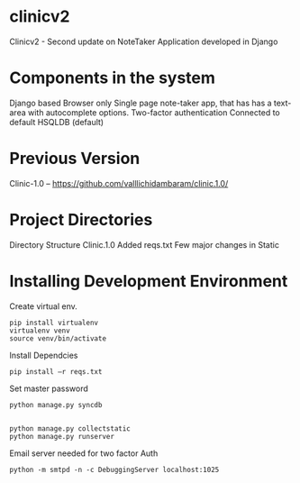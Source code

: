 clinicv2
========

Clinicv2 - Second update on NoteTaker Application developed in Django

Components in the system
========================
Django based
Browser only
Single page note-taker app, that has has a text-area with autocomplete options.
Two-factor authentication
Connected to default HSQLDB (default)

Previous Version
================

Clinic-1.0 – 
https://github.com/valllichidambaram/clinic.1.0/

Project Directories
===================

Directory Structure
  Clinic.1.0
    Added reqs.txt
    Few major changes in Static

Installing Development Environment
==================================


Create virtual env.

    pip install virtualenv
    virtualenv venv
    source venv/bin/activate

Install Dependcies

    pip install –r reqs.txt 

Set master password

    python manage.py syncdb 


    python manage.py collectstatic
    python manage.py runserver

    
Email server needed for two factor Auth

    python -m smtpd -n -c DebuggingServer localhost:1025 



